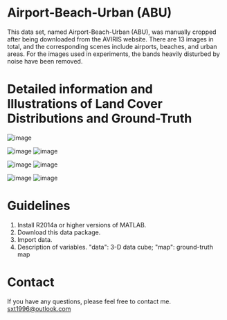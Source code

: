 # Airport-Beach-Urban (ABU)
This data set, named Airport-Beach-Urban (ABU), was manually cropped after being downloaded from the AVIRIS website. There are 13 images in total, and the corresponding scenes include airports, beaches, and urban areas. For the images used in experiments, the bands heavily disturbed by noise have been removed. 
# Detailed information and Illustrations of Land Cover Distributions and Ground-Truth
![image](https://github.com/sxt1996/Data-sets-for-Hyperspectral-Detection-ABU/assets/55687887/37600e63-5fb2-4497-95d2-b7de42f9068b)

![image](https://github.com/sxt1996/Data-sets-for-Hyperspectral-Detection-ABU/assets/55687887/58ae9d29-df8a-41d0-b780-5cda56f9eaa4)
![image](https://github.com/sxt1996/Data-sets-for-Hyperspectral-Detection-ABU/assets/55687887/e3187646-92fe-47d9-9e3c-493021c5fb10)

![image](https://github.com/sxt1996/Data-sets-for-Hyperspectral-Detection-ABU/assets/55687887/f0caa077-4f3c-4dce-8953-562536dd237d)
![image](https://github.com/sxt1996/Data-sets-for-Hyperspectral-Detection-ABU/assets/55687887/dbc6d730-0aff-489f-bc80-87f09842670e)

![image](https://github.com/sxt1996/Data-sets-for-Hyperspectral-Detection-ABU/assets/55687887/990433a0-0ca1-4d4b-811b-fa285491121b)
![image](https://github.com/sxt1996/Data-sets-for-Hyperspectral-Detection-ABU/assets/55687887/bd4f43c8-b97c-487d-9884-5ac87189eb8e)
# Guidelines
1. Install R2014a or higher versions of MATLAB.
2. Download this data package.
3. Import data.
4. Description of variables. "data": 3-D data cube; "map": ground-truth map
# Contact
If you have any questions, please feel free to contact me.
sxt1996@outlook.com
